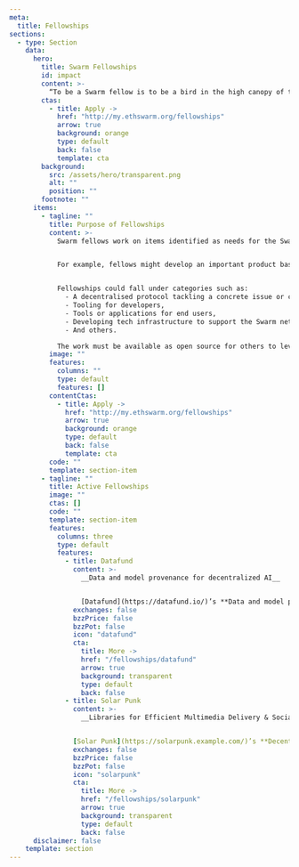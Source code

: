 ```yaml
---
meta:
  title: Fellowships
sections:
  - type: Section
    data:
      hero:
        title: Swarm Fellowships
        id: impact
        content: >-
          “To be a Swarm fellow is to be a bird in the high canopy of the rainforest.” Anonymous, 2022
        ctas:
          - title: Apply ->
            href: "http://my.ethswarm.org/fellowships"
            arrow: true
            background: orange
            type: default
            back: false
            template: cta
        background:
          src: /assets/hero/transparent.png
          alt: ""
          position: ""
        footnote: ""
      items:
        - tagline: ""
          title: Purpose of Fellowships
          content: >-
            Swarm fellows work on items identified as needs for the Swarm network to evolve and grow but are not part of core Swarm development. Fellows are expected to pursue the goals supported by the fellowship in the long term as part of their career path. A fellowship helps them achieve results to a certain degree, but afterwards, the project should be sustainable and able to continue on its own.


            For example, fellows might develop an important product based on using the Swarm network and extending its usage. They support the network and promote its usage both directly and through the use of their product. They serve as ambassadors for Swarm.


            Fellowships could fall under categories such as:
              - A decentralised protocol tackling a concrete issue or challenge (e.g., communication, personal data management, supply chain, etc.),
              - Tooling for developers,
              - Tools or applications for end users,
              - Developing tech infrastructure to support the Swarm network,
              - And others.

            The work must be available as open source for others to leverage and reuse.
          image: ""
          features:
            columns: ""
            type: default
            features: []
          contentCtas:
            - title: Apply ->
              href: "http://my.ethswarm.org/fellowships"
              arrow: true
              background: orange
              type: default
              back: false
              template: cta
          code: ""
          template: section-item
        - tagline: ""
          title: Active Fellowships
          image: ""
          ctas: []
          code: ""
          template: section-item
          features:
            columns: three
            type: default
            features:
              - title: Datafund
                content: >-
                  __Data and model provenance for decentralized AI__


                  [Datafund](https://datafund.io/)’s **Data and model provenance for decentralised** AI Fellowship Project aims to develop a toolset for tracking and recording data and model provenance in AI applications, leveraging Swarm decentralized storage and blockchain technology. The project focuses on ensuring ethical practices, regulatory compliance, and secure data tracking.
                exchanges: false
                bzzPrice: false
                bzzPot: false
                icon: "datafund"
                cta:
                  title: More ->
                  href: "/fellowships/datafund"
                  arrow: true
                  background: transparent
                  type: default
                  back: false
              - title: Solar Punk
                content: >-
                  __Libraries for Efficient Multimedia Delivery & Social Networking__


                [Solar Punk](https://solarpunk.example.com/)’s **Decentralised Audio, Video, and Chat Libraries Project** aims to create middleware for unstoppable, censorship-resistant multimedia solutions on Swarm. This includes group chat and audio/video streaming, enabling developers to build versatile, privacy-focused applications powered by Swarm’s infrastructure.
                exchanges: false
                bzzPrice: false
                bzzPot: false
                icon: "solarpunk"
                cta:
                  title: More ->
                  href: "/fellowships/solarpunk"
                  arrow: true
                  background: transparent
                  type: default
                  back: false    
      disclaimer: false
    template: section
---
```

